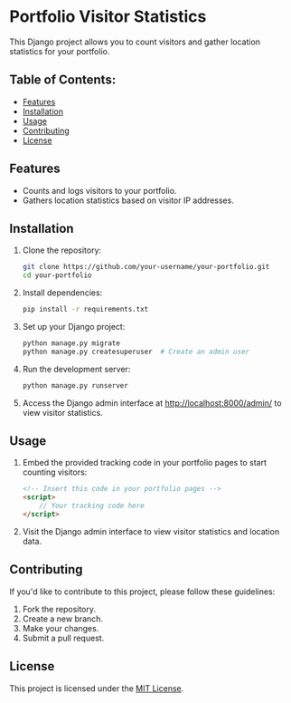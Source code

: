 # Portfolio Visitor Statistics

This Django project allows you to count visitors and gather location statistics for your portfolio.

## Table of Contents:

- [Features](#features)
- [Installation](#installation)
- [Usage](#usage)
- [Contributing](#contributing)
- [License](#license)

## Features

- Counts and logs visitors to your portfolio.
- Gathers location statistics based on visitor IP addresses.

## Installation

1. Clone the repository:

    ```bash
    git clone https://github.com/your-username/your-portfolio.git
    cd your-portfolio
    ```

2. Install dependencies:

    ```bash
    pip install -r requirements.txt
    ```

3. Set up your Django project:

    ```bash
    python manage.py migrate
    python manage.py createsuperuser  # Create an admin user
    ```

4. Run the development server:

    ```bash
    python manage.py runserver
    ```

5. Access the Django admin interface at [http://localhost:8000/admin/](http://localhost:8000/admin/) to view visitor statistics.

## Usage

1. Embed the provided tracking code in your portfolio pages to start counting visitors:

    ```html
    <!-- Insert this code in your portfolio pages -->
    <script>
        // Your tracking code here
    </script>
    ```

2. Visit the Django admin interface to view visitor statistics and location data.

## Contributing

If you'd like to contribute to this project, please follow these guidelines:

1. Fork the repository.
2. Create a new branch.
3. Make your changes.
4. Submit a pull request.

## License

This project is licensed under the [MIT License](LICENSE).
